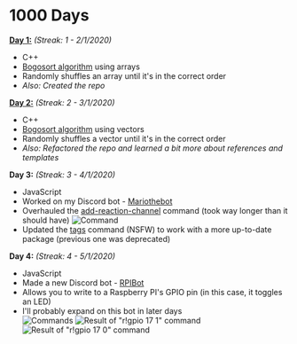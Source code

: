 # 1000 Days

**[Day 1:](https://github.com/mariothedog/1000-Days/blob/main/Days/Day%201/bogosort_array.cpp)** *(Streak: 1 - 2/1/2020)*
* C++
* [Bogosort algorithm](https://en.wikipedia.org/wiki/Bogosort) using arrays
* Randomly shuffles an array until it's in the correct order
* *Also: Created the repo*

**[Day 2:](https://github.com/mariothedog/1000-Days/blob/main/Days/Day%202/bogosort_vector.cpp)** *(Streak: 2 - 3/1/2020)*
* C++
* [Bogosort algorithm](https://en.wikipedia.org/wiki/Bogosort) using vectors
* Randomly shuffles a vector until it's in the correct order
* *Also: Refactored the repo and learned a bit more about references and templates*

**Day 3:** *(Streak: 3 - 4/1/2020)*
* JavaScript
* Worked on my Discord bot - [Mariothebot](https://github.com/mariothedog/Mariothebot)
* Overhauled the [add-reaction-channel](https://github.com/mariothedog/Mariothebot/blob/master/Commands/Reactions/add-reaction-channel.js) command (took way longer than it should have)
![Command](https://cdn.discordapp.com/attachments/535532221663019028/795854063145058304/add-reaction-channel.png)
* Updated the [tags](https://github.com/mariothedog/Mariothebot/blob/master/Commands/NSFW/tags.js) command (NSFW) to work with a more up-to-date package (previous one was deprecated)

**Day 4:** *(Streak: 4 - 5/1/2020)*
* JavaScript
* Made a new Discord bot - [RPIBot](https://github.com/mariothedog/RPIBot)
* Allows you to write to a Raspberry PI's GPIO pin (in this case, it toggles an LED)  
* I'll probably expand on this bot in later days  
![Commands](https://cdn.discordapp.com/attachments/535532221663019028/796196450920955934/gpio_command.png)
![Result of "r!gpio 17 1" command](https://cdn.discordapp.com/attachments/535532221663019028/796197504948895744/gpio_command_on.png)
![Result of "r!gpio 17 0" command](https://cdn.discordapp.com/attachments/535532221663019028/796197503749587003/gpio_command_off.png)